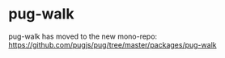 # pug-walk

pug-walk has moved to the new mono-repo: https://github.com/pugjs/pug/tree/master/packages/pug-walk

